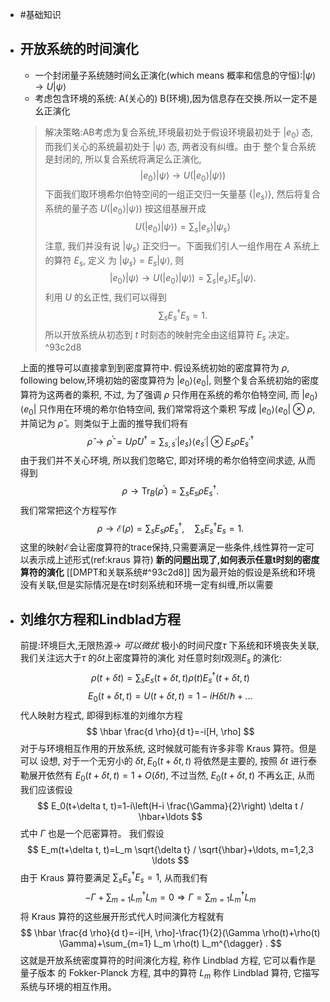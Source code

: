 - #基础知识
- ## 开放系统的时间演化
  * 一个封闭量子系统随时间幺正演化(which means 概率和信息的守恒):$|\psi\rangle \rightarrow U|\psi\rangle$
  * 考虑包含环境的系统: A(关心的) B(环境),因为信息存在交换.所以一定不是幺正演化
  > 解决策略:AB考虑为复合系统,环境最初处于假设环境最初处于 $\left|e_0\right\rangle$ 态, 而我们关心的系统最初处于 $|\psi\rangle$ 态, 两者没有纠缠。由于 整个复合系统是封闭的, 所以复合系统将满足么正演化,
  $$
  \left|e_0\right\rangle|\psi\rangle \rightarrow U\left(\left|e_0\right\rangle|\psi\rangle\right) 
  $$
  > 下面我们取环境希尔伯特空间的一组正交归一矢量基 $\left\{\left|e_s\right\rangle\right\}$, 然后将复合系统的量子态 $U\left(\left|e_0\right\rangle|\psi\rangle\right)$ 按这组基展开成
  $$
  U\left(\left|e_0\right\rangle|\psi\rangle\right)=\sum_s\left|e_s\right\rangle\left|\psi_s\right\rangle
  $$
  注意, 我们并没有说 $\left|\psi_s\right\rangle$ 正交归一。下面我们引人一组作用在 $A$ 系统上的算符 $E_s$, 定义 为 $\left|\psi_s\right\rangle=E_s|\psi\rangle$, 则
  $$
  \left|e_0\right\rangle|\psi\rangle \rightarrow U\left(\left|e_0\right\rangle|\psi\rangle\right)=\sum_s\left|e_s\right\rangle E_s|\psi\rangle .
  $$
  利用 $U$ 的幺正性, 我们可以得到
  $$
  \sum_s E_s^{\dagger} E_s=1 .
  $$
  所以开放系统从初态到 $t$ 时刻态的映射完全由这组算符 $E_s$ 决定。 ^93c2d8
  
  上面的推导可以直接拿到到密度算符中.
  假设系统初始的密度算符为 $\rho$, following below,环境初始的密度算符为 $\left|e_0\right\rangle\left\langle e_0\right|$, 则整个复合系统初始的密度算符为这两者的乘积, 不过, 为了强调 $\rho$ 只作用在系统的希尔伯特空间, 而 $\left|e_0\right\rangle\left\langle e_0\right|$ 只作用在环境的希尔伯特空间, 我们常常将这个乘积 写成 $\left|e_0\right\rangle\left\langle e_0\right| \otimes \rho$, 并简记为 $\hat{\rho}$ 。则类似于上面的推导我们将有
  $$
  \widehat{\rho} \rightarrow \widehat{\rho}^{\prime}=U \widehat{\rho} U^{\dagger}=\sum_{s, s^{\prime}}\left|e_s\right\rangle\left\langle e_{s^{\prime}}\right| \otimes E_s \rho E_{s^{\prime}}^{\dagger}
  $$
  由于我们并不关心环境, 所以我们忽略它, 即对环境的希尔伯特空间求迹, 从而得到
  $$
  \rho \rightarrow \operatorname{Tr}_B\left(\hat{\rho}^{\prime}\right)=\sum_s E_s \rho E_s^{\dagger} \text {. }
  $$
  我们常常把这个方程写作
  $$
  \rho \rightarrow \mathscr{E}(\rho)=\sum_s E_s \rho E_s^{\dagger}, \quad \sum_s E_s^{\dagger} E_s=1 .
  $$
  这里的映射$\mathscr{E}$会让密度算符的trace保持,只需要满足一些条件,线性算符一定可以表示成上述形式(ref:kraus 算符)
  **新的问题出现了,如何表示任意t时刻的密度算符的演化** [[DMPT和关联系统#^93c2d8]] 因为最开始的假设是系统和环境没有关联,但是实际情况是在t时刻系统和环境一定有纠缠,所以需要
- ## 刘维尔方程和Lindblad方程
  前提:环境巨大,无限热源-> *可以微扰* 
  极小的时间尺度$\tau$ 下系统和环境丧失关联,我们关注远大于$\tau$ 的$\delta t$上密度算符的演化
  对任意时刻$t$观测$E_s$ 的演化:
  $$\rho(t+\delta t)=\sum_s E_s(t+\delta t, t) \rho(t) E_s^{\dagger}(t+\delta t, t)$$
  $$
  E_0(t+\delta t, t)=U(t+\delta t, t)=1-i H \delta t / \hbar+\ldots
  $$
  代人映射方程式, 即得到标准的刘维尔方程
  $$
  \hbar \frac{d \rho}{d t}=-i[H, \rho]
  $$
  对于与环境相互作用的开放系统, 这时候就可能有许多非零 Kraus 算符。但是可以 设想, 对于一个无穷小的 $\delta t, E_0(t+\delta t, t)$ 将依然是主要的, 按照 $\delta t$ 进行泰勒展开依然有 $E_0(t+\delta t, t)=1+O(\delta t)$, 不过当然, $E_0(t+\delta t, t)$ 不再幺正, 从而我们应该假设
  $$
  E_0(t+\delta t, t)=1-i\left(H-i \frac{\Gamma}{2}\right) \delta t / \hbar+\ldots
  $$
  式中 $\Gamma$ 也是一个厄密算符。
  我们假设
  $$
  E_m(t+\delta t, t)=L_m \sqrt{\delta t} / \sqrt{\hbar}+\ldots, m=1,2,3 \ldots
  $$
  由于 Kraus 算符要满足 $\sum_s E_s^{\dagger} E_s=1$, 从而我们有
  $$
  -\Gamma+\sum_{m=1} L_m^{\dagger} L_m=0 \Rightarrow \Gamma=\sum_{m=1} L_m^{\dagger} L_m
  $$
  将 Kraus 算符的这些展开形式代人时间演化方程就有
  $$
  \hbar \frac{d \rho}{d t}=-i[H, \rho]-\frac{1}{2}(\Gamma \rho(t)+\rho(t) \Gamma)+\sum_{m=1} L_m \rho(t) L_m^{\dagger} .
  $$
  这就是开放系统密度算符的时间演化方程, 称作 Lindblad 方程, 它可以看作是量子版本 的 Fokker-Planck 方程, 其中的算符 $L_m$ 称作 Lindblad 算符, 它描写系统与环境的相互作用。

